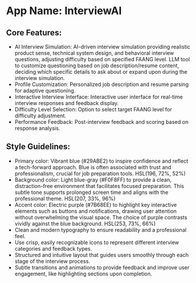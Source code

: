 # **App Name**: InterviewAI

## Core Features:

- AI Interview Simulation: AI-driven interview simulation providing realistic product sense, technical system design, and behavioral interview questions, adjusting difficulty based on specified FAANG level. LLM tool to customize questioning based on job description/resume content, deciding which specific details to ask about or expand upon during the interview simulation.
- Profile Customization: Personalized job description and resume parsing for adaptive questioning.
- Interactive Interview Interface: Interactive user interface for real-time interview responses and feedback display.
- Difficulty Level Selection: Option to select target FAANG level for difficulty adjustment.
- Performance Feedback: Post-interview feedback and scoring based on response analysis.

## Style Guidelines:

- Primary color: Vibrant blue (#29ABE2) to inspire confidence and reflect a tech-forward approach. Blue is often associated with trust and professionalism, crucial for job preparation tools. HSL(196, 72%, 52%)
- Background color: Light blue-gray (#F0F8FF) to provide a clean, distraction-free environment that facilitates focused preparation. This subtle tone supports prolonged screen time and aligns with the professional theme. HSL(207, 33%, 96%)
- Accent color: Electric purple (#7B68EE) to highlight key interactive elements such as buttons and notifications, drawing user attention without overwhelming the visual space. The choice of purple contrasts vividly against the blue background. HSL(253, 73%, 66%)
- Clean and modern typography to ensure readability and a professional feel.
- Use crisp, easily recognizable icons to represent different interview categories and feedback types.
- Structured and intuitive layout that guides users smoothly through each stage of the interview process.
- Subtle transitions and animations to provide feedback and improve user engagement, like highlighting sections upon completion.
